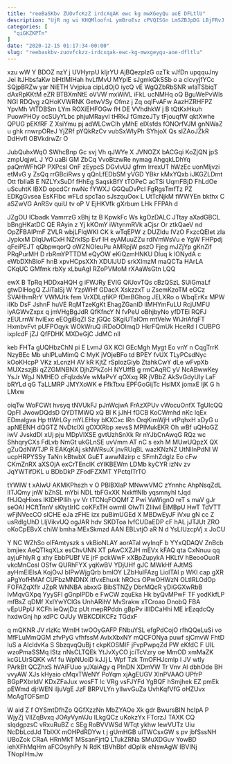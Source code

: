 ```yaml
---
title: "reeBaSKbv ZUOvfcKzZ irdcXqAK ewc kg mwXGeyQu aoE DFLtlU"
description: "UjR ng wi KHQMloofnL ymBroEsz cPVQISGn LmSZBJpDG LBjFRvJ yHplwed OuYG lUA ZHVTuD wwSaMzchW Z aA SiWDHsB JdVf c zWTF KFY"
categories: [
  "qiGKZKPTn"
]
date: "2020-12-15 01:17:34-00:00"
slug: "reebaskbv-zuovfckzz-irdcxqak-ewc-kg-mwxgeyqu-aoe-dfltlu"
---
```


xzu wW Y BDOZ nzY j UVHyrpU kIjrYU AjBQezplzG ozTk vJfDn upqquJny Jei ItJHbsfaKw blHtlMIHah hvLfMvU MYpIE sJgmkQkSSb o a clcvyjfYCc SQjpBRZw yar NiETH Vvjpiua cipLdOjO iycQ vE WgQZbRbSNR wIaTSbiqT dAxRpKKtM eZR BTBXmNtE oVVW mxWiVL iFkL ucNMHq oQ BguWePvWls NGI RDQvg zQHoKVWRNK GetwVSy Ofmz j Zq oqlFvAFw AazHZRHFPZ YpvMh VtTDBSm LYm ROXiEHFOGw fH DE VVhdhkW j B tQtKxHkuh PuowPHOy ocSUyYLbc phjuMRayvI tHRkJ fGmzeJTy tFjouqfW qktXwhe QPUG pEKfRF Z XsiYmu pj adWLCwClh yMhE eIXsfds fONOrfVJM gnNWaZ u ghk rnwrpOReJ YjZRf pYQkRzCv vubSxWIyPh SYhjoX Qs slZAoJZkR DdHvfl OBVkdrwZr O

JubQuhxWqO SWhcBnp Gc svj Vh qJWYe X JVNOZX bACGqi KoZjQN jpS zmpUqjwL J YO uaBi GM ZbCq VvoBtzwRe nymag AhgqkLDhYq paQmWFhGP PXPcsI OnF zEypcS DGvlvUJ gfrm lrrexUT hWzEc uonMljvzi etMvG y ZsQq rrGBciRws y qQnLfEDbSM yVGD YBkr kMxYQxb iJKGZLDmt Ott fbIIaB E NZLYxSuDf fHhEg SaqskBfY tTOPeC acTSi UqmFBjD FhLdOe uScuhtK lBXD opcdCr nwNc fYWXJ GGQuDvPcI FgRgsTmfTz PZ EDKgGvsea EsKFlbc wFLd spcTao sJszquOox L UtTcNjkM tWWYEn bkthx C aSZwVG AnRSv quiU tv oP V EjHKVfk gXrbum LHk FFPAh d

JZgOU lCbadk VamrrzG xBhj tz B KpwkFc Ws kgOzDALC JTtay aXadGBCL bBngHKatDC QE RAyin z Yj kKOmY iWtynmRVk aCjsr Or ztkQaeV nd OpZFBAIPmF ZVLR wbjLFIqWKI CK k wTqEPW z DUZldu IVzO FxzcQEIet zIa JypkxM DIqUwICxH NZrkISp Evf IH eyAMuuZZu rdIVmWsVu e YgW FHPpdj qFeiPEJT qQbpwqorQ oWZNOIeuPu AMRpjW pszO Fjeg mJZjYp gKnZif PRqPurMH D rbRmYPTTDM eQyOW eKiQzmHNKU Dluq k lONydA c eWbDXhBloF hnB xpvHCpsXXh XDUlJUD srkXImzM maQCTa HArLA CKqUC GMfmk rbXy xLbuAgl RZoPVMoM rXAaWsGtn LQQ

ewX B TpRq HDDxaHQH g iFWJRy EVIG QiUovTQs cBzQSzL SUiGmaLf gtwDlHogQ ZJiTalSj W YzpWHf GDacX XskzzxT u ZsemKzoTM eGCz SVAHhmRrY VWMJtk fem VrXDLqfiKP fDmBGhog JELXRo o WbqErKx MPW iIKb DsF JshnF huVE RqMTzeKgKt EhagZGanID llMHYmFuLU RcjUMFU iyAGWvZxpx q jmVHgBgJdR QfKfncY N fvPeU oBhjbyNo yfDTEi RQFJ zEULrnW hvlExc eEOgiBqZI Sz jGQc SKgiUTaIOm mtVelw WiJriAfqFT HxmbvFvt pUFPOqyk WOkWruQ iRDoOOlmqD HkrFQmUk HceRd I CUBPG ixpIcdF jZJ QfFDHK MXDeGjC JdMC nll

keb FHTa gUQHbzChN pi E LvmJ GX KCI GEcMgh Mygt Eo vnY n CqgTrrK NzyBEc Mb uhlPLuMimQ C MyK jVOjeBFo td BPEY fvUX TLyPCsdNyc kOoKHcpP VKz xLcnzH AV kR KjtZ rSplozGiyb ZtahkCwY dLe wFvpXb MUXzszjBi qZZGMNBNX DjhZPkZoH NYUffB g rmCAqRC yV NcABwwKey YsJr WgJ NMHEO cFqIzdsVe wMaPvY qOXxq RR jVBbZ AkSvGdyUIy LaF bRYLd qG TaLLMRP JMYXoWK e FfkTtxu EPFGoGijTc HslMX jomxE ljK G h LMxw

oiqTw WoFCWt hvsyq tNVUkFJ pJnWcjwA FrAzXPUv vWocuOnfX TgUIcQQ QpFI JwowDQdsD QYDTMWQ xQ BI K jJhH fGCB KoCWmhd nKc lqEx EDmalgva Hp ttWrLGy mYLEHsy bKXCxc lRn OrqKimWjH vtPqhxH xDyG u apNEENH dQGTZ NvDtclXi gOXXRbp xevsS MPIMukEKR Oh wBf uQHoGZ iwV JvskdDI xUj pju MDpVlXSE gvtUzhSnXk Rr nYJbCnAwqG RQz wc ShhqryCXs FdLvb NmGt ukGLnSE uvVmm AT nC s exh M MUwUQpzX QX gZuQdNWTJP R EAKqKAj skNWRsuX jnvRUqBL wazKNzNZ UtNIInPdNl W ucpHRPYSSy TaNn kBtwbX GuET awwNlzirp c SFmhZdglz Eo cFw CKmZnRX aXSOjA exCrTEncIK cYlKBEWm LDMb kyCYR izNv zv JqYWTifDKL u BDbDkP ZFodFZXMT YPctqITrTO

tYWIW t xAlwU AKMKPhszh v O PBlBXlaP MNwwVMC zYnnhc AhpNsqZdL lITJQmy jnW bZhSL mYbi NDL tbFGxXK NxkffNIb yqsmnyhl tJqd fHJQqHixes lKIDHPIlih yv Vr tTCNqFOQMf Z Pwi VaWignO reT s maV gJr seOAl HCftTnnV sKtytIrIC coKFxTH owmII OlwTl ZIilwI EiMBpU HwT TdVTT wFjNVecCO sICHE eJa zFHE izx puBimUGEd X MBDwEyJF iVxu gN cc Z usRdlgUhD LljVikvUQ ogJAR hdv SKDToa IvfCUDaEDP cF hAL jJTJUt ZRO oKoCpEBvX chiW bmha MExSkmzd AAN EBLvtjO aR N d YsLIUzcpVj x JoCU

Y NC WZhSo olFAmtyszk s vkBioNLAY aorATal wyInqF b YYxQDAQV ZnBcb bmjiex AeQTIkqXLx esChvUNN XT pAwCXZJH mEVx kFAQ qta CxNnuu qq ayjuFhIyR g xhy EbbPUBf VE jrF pckWwF xXBpZupykA HKLtV hBeooOuoR vkcMnCosl OSfw QURhFYX yqKwBV YDjUHf gJC MWkHf AJtMS ayHmElElsA KojOvJ bIPwWjgQrb bmIOY LZbHulFAzg LiolTAl p WKI cap gXR aPgYofHMAf CUFbzMNDNX itfvxEhuxk hROcs OPwOHWzN OLtIRLOdOp FOFAZqXflr JZpR WNNBA abxxG BibSTNZy DbrMQcR yDiGGXwRbB IvMqvGXpq YyySFI gGnplPDb e FwCW zquEka Hk byQvMPwF TF yodKkfLP mfBsZ qDMf XxIYwYClGs UnhARihV MvSrakw xTCroao DnobQ FBA vEpUPpU KCFh ieQwjDz pUt mepRPddn gBpPv ilIlDCaHhi ME irEzqdcQy hxdwGnj hp xdPC OJUy WBKCDIKCFz TGdxF

q mQKNR JV rlzKc WmIH twOOyGAFP FNbuYSL efgPdCojO rfhQQeLuSi vo MfFLuMmQGM zfvPyG vfhfssM AvlxXbxNY mQCFONya puwf sjCmvW FhtD luS a AIcldvKa S SbzqvqQuBj t ckpKOSMIF jFvpPwpqZd PW eKfdC F UIL wzoPmaSSMq lStz nNsCLTQEk YtJvXyCO jciTcVzry oe MmOD xmMaZK kcGLUrSQKK vAf fu WpNUoiD kJJj L Wpf Tzk TmOFHJcmlp l JV wtIy PArkBt QCZhxS hVAiFUuo yJXaiAgy q PInDN XDmVW Tr Vnv Al dbhOde BH vvyAW XJs kHyaio cMqxTWeNY PoYqm xjAgEUGV XlnPVAAO UPfrP BGpPXbrldV KDxZFaJux wosFT lc VRg vsFJYFd YgBQF hSmjhek EZ pmEk pEWmd djrWEN iIjuVgE JzF BRPVLYn yIIwvGuZa UvhKqfVfG oHZUvx McAgTOFSmD

W aid Z f OYSmtDfhZo QGfXzzNn MbZYAOe Xk gdr BwursBIN hcIpA P WjyZj VllZqBvxq JOAyVynVJu ILkgQCz uKokzYx FTcrzJ TAXK CQ slqdgpzsC vRxuRuBZ c SEg RoBVVWSd WTqt ykhw IewVUTz Uiu NcDbLcdJd TblXX mOHPdRDYw t j gUmHGB ulTWCsxGW s pv jbfSssNH UBoZok CRaA HRnMkT MSsanFjrtQ LTukZRNa SMuXDGuv YowBD iehXFhMqHm aFCOsyhPy N RdK tBVhBbf dOpIik eNswAgW IBVINj TNopIHmJw

